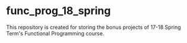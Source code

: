 # func_prog_18_spring
This repository is created for storing the bonus projects of 17-18 Spring Term's Functional Programming course.
